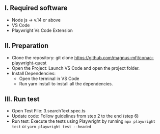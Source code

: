 ## I. Required software
- Node js -> v.14 or above
- VS Code
- Playwright Vs Code Extension

## II. Preparation
- Clone the repository: git clone https://github.com/magnus-mfj/conac-playwright-quest
- Open the Project: Launch VS Code and open the project folder.
- Install Dependencies: 
    + Open the terminal in VS Code
    + Run yarn install to install all the dependencies.

## III. Run test
- Open Test File: 3.searchText.spec.ts
- Update code: Follow guidelines from step 2 to the end (step 6)
- Run test: Execute the tests using Playwright by running `npx playwright test` or `yarn playwright test --headed`